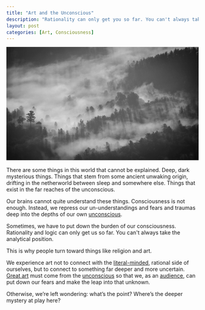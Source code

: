 ```yaml
---
title: "Art and the Unconscious"
description: "Rationality can only get you so far. You can't always take the logical position. Sometimes you have to lay down the burden of consciousness."
layout: post  
categories: [Art, Consciousness]
---
```


![foggy forest](/images/posts/foggy-forest.jpg)

There are some things in this world that cannot be explained. Deep, dark mysterious things. Things that stem from some ancient unwaking origin, drifting in the netherworld between sleep and somewhere else. Things that exist in the far reaches of the unconscious.

Our brains cannot quite understand these things. Consciousness is not enough. Instead, we repress our un-understandings and fears and traumas deep into the depths of our own [unconscious](https://www.guscuddy.com/2018/11/07/dont-make-art-in-terms-of-risk.html).

Sometimes, we have to put down the burden of our consciousness. Rationality and logic can only get us so far. You can't always take the analytical position.

This is why people turn toward things like religion and art.

We experience art not to connect with the [literal-minded](https://www.guscuddy.com/2018/10/28/dont-be-literal.html), rational side of ourselves, but to connect to something far deeper and more uncertain. [Great art](https://www.guscuddy.com/2019/05/07/qualities-of-great-theatre.html) must come from the [unconscious](https://www.guscuddy.com/2018/11/07/dont-make-art-in-terms-of-risk.html) so that we, as an [audience](https://www.guscuddy.com/2018/11/11/the-audience-matters.html), can put down our fears and make the leap into that unknown.

Otherwise, we’re left wondering: what’s the point? Where’s the deeper mystery at play here?
